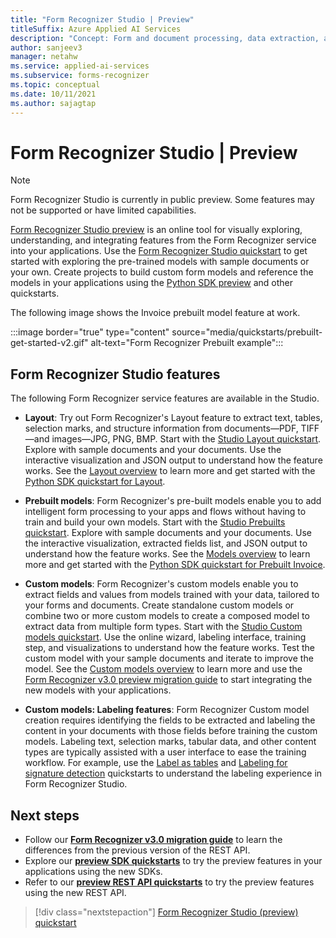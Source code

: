 ```yaml
---
title: "Form Recognizer Studio | Preview"
titleSuffix: Azure Applied AI Services
description: "Concept: Form and document processing, data extraction, and analysis using Form Recognizer Studio (preview)"
author: sanjeev3
manager: netahw
ms.service: applied-ai-services
ms.subservice: forms-recognizer
ms.topic: conceptual
ms.date: 10/11/2021
ms.author: sajagtap
---
```


# Form Recognizer Studio | Preview

>[!NOTE]
> Form Recognizer Studio is currently in public preview. Some features may not be supported or have limited capabilities.

[Form Recognizer Studio preview](https://formrecognizer.appliedai.azure.com/) is an online tool for visually exploring, understanding, and integrating features from the Form Recognizer service into your applications. Use the [Form Recognizer Studio quickstart](quickstarts/try-v3-form-recognizer-studio.md) to get started with exploring the pre-trained models with sample documents or your own. Create projects to build custom form models and reference the models in your applications using the [Python SDK preview](quickstarts/try-v3-python-sdk.md) and other quickstarts.

The following image shows the Invoice prebuilt model feature at work.

:::image border="true" type="content" source="media/quickstarts/prebuilt-get-started-v2.gif" alt-text="Form Recognizer Prebuilt example":::

## Form Recognizer Studio features

The following Form Recognizer service features are available in the Studio.

* **Layout**: Try out Form Recognizer's Layout feature to extract text, tables, selection marks, and structure information from documents—PDF, TIFF—and images—JPG, PNG, BMP. Start with the [Studio Layout quickstart](quickstarts/try-v3-form-recognizer-studio.md#layout). Explore with sample documents and your documents. Use the interactive visualization and JSON output to understand how the feature works. See the [Layout overview](concept-layout.md) to learn more and get started with the [Python SDK quickstart for Layout](quickstarts/try-v3-python-sdk.md#try-it-layout-model).

* **Prebuilt models**: Form Recognizer's pre-built models enable you to add intelligent form processing to your apps and flows without having to train and build your own models. Start with the [Studio Prebuilts quickstart](quickstarts/try-v3-form-recognizer-studio.md#prebuilt-models). Explore with sample documents and your documents. Use the interactive visualization, extracted fields list, and JSON output to understand how the feature works. See the [Models overview](concept-model-overview.md) to learn more and get started with the [Python SDK quickstart for Prebuilt Invoice](quickstarts/try-v3-python-sdk.md#try-it-prebuilt-invoice-model).

* **Custom models**: Form Recognizer's custom models enable you to extract fields and values from models trained with your data, tailored to your forms and documents. Create standalone custom models or combine two or more custom models to create a composed model to extract data from multiple form types. Start with the [Studio Custom models quickstart](quickstarts/try-v3-form-recognizer-studio.md#custom-model-basics).  Use the online wizard, labeling interface, training step, and visualizations to understand how the feature works. Test the custom model with your sample documents and iterate to improve the model. See the [Custom models overview](concept-custom.md) to learn more and use the [Form Recognizer v3.0 preview migration guide](v3-migration-guide.md) to start integrating the new models with your applications.

* **Custom models: Labeling features**: Form Recognizer Custom model creation requires identifying the fields to be extracted and labeling the content in your documents with those fields before training the custom models. Labeling text, selection marks, tabular data, and other content types are typically assisted with a user interface to ease the training workflow. For example, use the [Label as tables](quickstarts/try-v3-form-recognizer-studio.md#labeling-as-tables) and [Labeling for signature detection](quickstarts/try-v3-form-recognizer-studio.md#labeling-for-signature-detection) quickstarts to understand the labeling experience in Form Recognizer Studio.

## Next steps

* Follow our [**Form Recognizer v3.0 migration guide**](v3-migration-guide.md) to learn the differences from the previous version of the REST API.
* Explore our [**preview SDK quickstarts**](quickstarts/try-v3-python-sdk.md) to try the preview features in your applications using the new SDKs.
* Refer to our [**preview REST API quickstarts**](quickstarts/try-v3-rest-api.md) to try the preview features using the new REST API.

> [!div class="nextstepaction"]
> [Form Recognizer Studio (preview) quickstart](quickstarts/try-v3-form-recognizer-studio.md)

